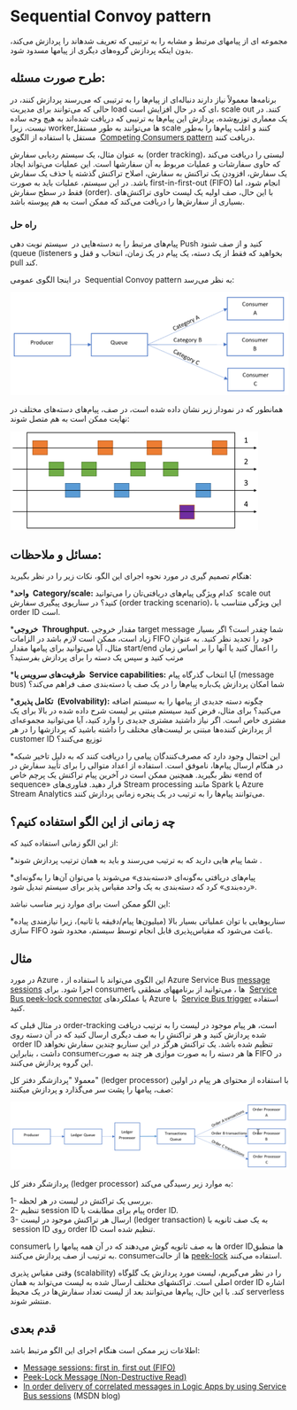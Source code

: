 # Sequential Convoy pattern

مجموعه ای از پیامهای مرتبط و مشابه را به ترتیبی که تعریف شدهاند را پردازش می‌کند، بدون اینکه پردازش گروه‌های دیگری از پیامها مسدود شود.

## **طرح صورت مسئله:**

برنامه‌ها معمولاً نیاز دارند دنباله‌ای از پیام‌ها را به ترتیبی که می‌رسند پردازش کنند، در حالی که  می‌توانند برای مدیریت load ای که در حال افزایش است، scale out کنند. در یک معماری توزیع‌شده، پردازش این پیام‌ها به ترتیبی که دریافت شده‌اند به هیچ وجه ساده نیست، زیرا workerها می‌توانند به طور مستقل scale کنند و اغلب پیام‌ها را به‌طور مستقل با استفاده از الگوی   [Competing Consumers pattern](./Competing%20Consumers%20pattern.md)  دریافت  کنند.

به عنوان مثال، یک سیستم ردیابی سفارش (order tracking)، لیستی را دریافت می‌کند که حاوی سفارشات و عملیات مربوط به آن سفارشها است. این عملیات می‌تواند ایجاد یک سفارش، افزودن یک تراکنش به سفارش، اصلاح تراکنش گذشته یا حذف یک سفارش باشد. در این سیستم، عملیات باید به صورت first-in-first-out (FIFO) انجام شود، اما فقط در سطح سفارش (order). با این حال، صف اولیه یک لیست حاوی تراکنش‌های بسیاری از سفارش‌ها را دریافت می‌کند که ممکن است به‌ هم‌ پیوسته باشد.

  
###   راه حل

پیام‌های مرتبط را به دسته‌هایی در  سیستم نوبت دهی Push کنید و از  صف شنود (queue (listeners بخواهید که فقط از یک دسته، یک پیام در یک زمان، انتخاب و قفل  و pull کند.  
  
در اینجا الگوی عمومی  Sequential Convoy pattern به نظر می‌رسد:

![sequential-convoy-overall](../assets/messaging/sequential-convoy-overall.png)

همانطور که در نمودار زیر نشان داده شده است، در صف، پیام‌های دسته‌های مختلف در نهایت ممکن است به هم متصل شوند:

![sequential-convoy-queuemessages](../assets/messaging/sequential-convoy-queuemessages.png)

## مسائل و ملاحظات:

هنگام تصمیم گیری در مورد نحوه اجرای این الگو، نکات زیر را در نظر بگیرید:


*‏ **واحد  Category/scale:**  کدام ویژگی پیام‌های دریافتی‌تان را می‌توانید  scale out کنید؟ در سناریوی پیگیری سفارش (order tracking scenario)، این ویژگی متناسب با order ID است.  

*‏ **خروجی Throughput.** مقدار خروجی target message شما چقدر است؟ اگر بسیار زیاد است، ممکن است لازم باشد در الزامات FIFO خود را تجدید نظر کنید. به عنوان مثال، آیا می‌توانید برای پیامها مقدار start/end را اعمال کنید یا  آنها را بر اساس زمان مرتب کنید و سپس یک دسته را برای پردازش بفرستید؟  

*‏ **ظرفیت‌های سرویس یا Service capabilities:** آیا انتخاب گذرگاه پیام (message bus) شما امکان پردازش یک‌باره پیام‌ها را در یک صف یا دسته‌بندی صف فراهم می‌کند؟  

*‏ **تکامل پذیری (Evolvability):** چگونه دسته جدیدی از پیامها را به سیستم اضافه می‌کنید؟ برای مثال، فرض کنید سیستم مبتنی بر لیست شرح داده شده در بالا برای یک مشتری خاص است. اگر نیاز داشتید مشتری جدیدی را وارد کنید، آیا می‌توانید مجموعه‌ای از پردازش کننده‌ها مبتنی بر لیست‌های مختلف را داشته باشید که پردازشها را در هر customer ID توزیع می‌کنند؟  

*‏ این احتمال وجود دارد که مصرف‌کنندگان پیامی را دریافت کنند که به دلیل تاخیر شبکه در هنگام ارسال پیام‌ها، ناموفق است. استفاده از اعداد متوالی را برای تأیید سفارش در نظر بگیرید. همچنین ممکن است در آخرین پیام تراکنش یک پرچم خاص «end of sequence» قرار دهید. فناوری‌های Stream processing مانند Spark یا Azure Stream Analytics می‌توانند پیام‌ها را به ترتیب در یک پنجره زمانی پردازش کنند.

## **چه زمانی از این الگو استفاده کنیم؟**

از این الگو زمانی استفاده کنید که:  
  
*‏ شما پیام هایی دارید که به ترتیب می‌رسند و باید به همان ترتیب پردازش شوند.  

*‏ پیام‌های دریافتی به‌گونه‌ای «دسته‌بندی» می‌شوند یا می‌توان آن‌ها را به‌گونه‌ای «رده‌بندی» کرد که دسته‌بندی به یک واحد مقیاس پذیر برای سیستم تبدیل شود.  


این الگو ممکن است برای موارد زیر مناسب نباشد:  
  
*‏ سناریوهایی با توان عملیاتی بسیار بالا (میلیون‌ها پیام/دقیقه یا ثانیه)، زیرا نیازمندی پیاده سازی FIFO باعث می‌شود که مقیاس‌پذیری قابل انجام توسط سیستم، محدود شود.

## مثال


در مورد Azure ، این الگوی می‌تواند با استفاده از Azure Service Bus [message sessions](https://learn.microsoft.com/en-us/azure/service-bus-messaging/message-sessions) اجرا شود. برای consumerها ، می‌توانید از برنامههای منطقی با   [Service Bus peek-lock connector](https://learn.microsoft.com/en-us/azure/connectors/connectors-create-api-servicebus) یا عملکردهای Azure با  [Service Bus trigger](https://learn.microsoft.com/en-us/azure/azure-functions/functions-bindings-service-bus) استفاده کنید.  
  
در مثال قبلی که order-tracking است، هر پیام موجود در لیست را به ترتیب دریافت شده پردازش کنید و هر تراکنش را به صف دیگری ارسال کنید که در آن دسته روی  order ID تنظیم شده باشد. یک تراکنش هرگز در این سناریو چندین سفارش نخواهد داشت ، بنابراین consumerها هر دسته را به صورت موازی هر چند به صورت FIFO در این گروه پردازش می‌کنند.  
  
 معمولا "پردازشگر دفتر کل" (ledger processor) با استفاده از محتوای هر پیام در اولین صف، پیامها را پشت سر می‌گذارد و پردازش میکنند:

![sequential-convoy-examplearch](../assets/messaging/sequential-convoy-examplearch.png)

پردازشگر دفتر کل (ledger processor)  به موارد زیر رسیدگی می‌کند:  
  
1- بررسی یک تراکنش در لیست در هر لحظه.  
2- تنظیم session ID پیام برای مطابقت با order ID.  
3- ارسال هر تراکنش موجود در لیست (ledger transaction) به یک صف ثانویه با  session ID روی order ID تنظیم شده است.  

consumerها به صف ثانویه گوش می‌دهند که در آن همه پیامها را با order IDها منطبق به ترتیب از صف پردازش می‌کنند. consumerها از حالت [peek-lock](https://learn.microsoft.com/en-us/azure/service-bus-messaging/message-transfers-locks-settlement#peeklock) استفاده می‌کنند.  
  
وقتی مقیاس پذیری (scalability) را در نظر می‌گیریم، لیست مورد پردازش یک گلوگاه اصلی است. تراکنشهای مختلف ارسال شده به لیست می‌تواند به همان order ID اشاره کند. با این حال، پیام‌ها می‌توانند بعد از لیست تعداد سفارش‌ها در یک محیط serverless منتشر شوند.

## قدم بعدی

اطلاعات زیر ممکن است هنگام اجرای این الگو مرتبط باشد:

- [Message sessions: first in, first out (FIFO)](https://learn.microsoft.com/en-us/azure/service-bus-messaging/message-sessions)
- [Peek-Lock Message (Non-Destructive Read)](https://learn.microsoft.com/en-us/rest/api/servicebus/peek-lock-message-non-destructive-read)
- [In order delivery of correlated messages in Logic Apps by using Service Bus sessions](https://learn.microsoft.com/en-us/archive/blogs/logicapps/in-order-delivery-of-correlated-messages-in-logic-apps-by-using-service-bus-sessions) (MSDN blog)
